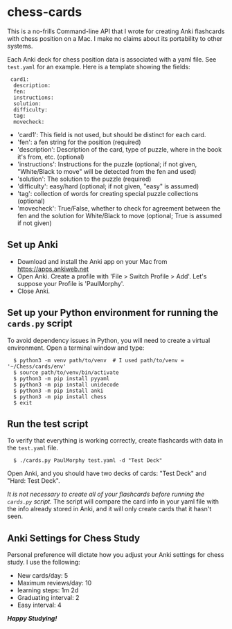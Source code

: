 # chess-cards

This is a no-frills Command-line API that I wrote for creating Anki flashcards with chess position on a Mac. I make no claims about its portability to other systems. 

Each Anki deck for chess position data is associated with a yaml file. See `test.yaml` for an example. Here is a template showing the fields:

```
 card1:
  description: 
  fen: 
  instructions:
  solution: 
  difficulty: 
  tag: 
  movecheck:
```

- 'card1': This field is not used, but should be distinct for each card.
- 'fen': a fen string for the position (required)
- 'description': Description of the card, type of puzzle, where in the book it's from, etc. (optional)
- 'instructions': Instructions for the puzzle (optional; if not given, "White/Black to move" will be detected from the fen and used)
- 'solution': The solution to the puzzle (required)
- 'difficulty': easy/hard (optional; if not given, "easy" is assumed)
- 'tag': collection of words for creating special puzzle collections (optional)
- 'movecheck': True/False, whether to check for agreement between the fen and the solution for White/Black to move (optional; True is assumed if not given)

## Set up Anki

- Download and install the Anki app on your Mac from https://apps.ankiweb.net
- Open Anki. Create a profile with 'File > Switch Profile > Add'. Let's suppose your Profile is 'PaulMorphy'.
- Close Anki.

## Set up your Python environment for running the `cards.py` script

To avoid dependency issues in Python, you will need to create a virtual environment. Open a terminal window and type:
```
  $ python3 -m venv path/to/venv  # I used path/to/venv = '~/Chess/cards/env'
  $ source path/to/venv/bin/activate
  $ python3 -m pip install pyyaml
  $ python3 -m pip install unidecode
  $ python3 -m pip install anki
  $ python3 -m pip install chess
  $ exit
```
## Run the test script

To verify that everything is working correctly, create flashcards with data in the `test.yaml` file.
```
  $ ./cards.py PaulMorphy test.yaml -d "Test Deck"
```
Open Anki, and you should have two decks of cards: "Test Deck" and "Hard: Test Deck". 

_It is not necessary to create all of your flashcards before running the `cards.py` script._ The script will compare the card info in your yaml file with the info already stored in Anki, and it will only create cards that it hasn't seen. 

## Anki Settings for Chess Study

Personal preference will dictate how you adjust your Anki settings for chess study. I use the following:
- New cards/day: 5
- Maximum reviews/day: 10
- learning steps: 1m 2d
- Graduating interval: 2
- Easy interval: 4

***Happy Studying!***

